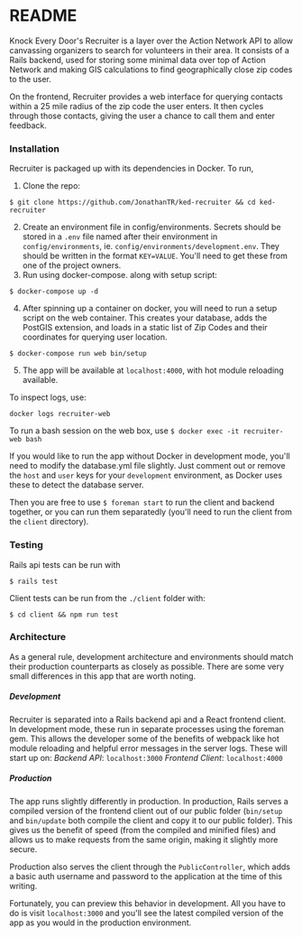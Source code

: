 # README
Knock Every Door's Recruiter is a layer over the Action Network API to allow canvassing organizers to search for volunteers in their area. It consists of a Rails backend, used for storing some minimal data over top of Action Network and making GIS calculations to find geographically close zip codes to the user.

On the frontend, Recruiter provides a web interface for querying contacts within a 25 mile radius of the zip code the user enters. It then cycles through those contacts, giving the user a chance to call them and enter feedback.

### Installation
Recruiter is packaged up with its dependencies in Docker. To run,
1. Clone the repo:
```
$ git clone https://github.com/JonathanTR/ked-recruiter && cd ked-recruiter
```

2. Create an environment file in config/environments. Secrets should be stored in a `.env` file named after their environment in `config/environments`, ie. `config/environments/development.env`. They should be written in the format `KEY=VALUE`. You'll need to get these from one of the project owners.
3. Run using docker-compose. along with setup script:
```
$ docker-compose up -d
```

4. After spinning up a container on docker, you will need to run a setup script on the web container. This creates your database, adds the PostGIS extension, and loads in a static list of Zip Codes and their coordinates for querying user location.
```
$ docker-compose run web bin/setup
```

5. The app will be available at `localhost:4000`, with hot module reloading available.

To inspect logs, use:
```
docker logs recruiter-web
```

To run a bash session on the web box, use
```$ docker exec -it recruiter-web bash```

If you would like to run the app without Docker in development mode, you'll need to modify the database.yml file slightly. Just comment out or remove the `host` and `user` keys for your `development` environment, as Docker uses these to detect the database server.

Then you are free to use `$ foreman start` to run the client and backend together, or you can run them separatedly (you'll need to run the client from the `client` directory).

### Testing
Rails api tests can be run with
```
$ rails test
```

Client tests can be run from the `./client` folder with:
```
$ cd client && npm run test
```

### Architecture
As a general rule, development architecture and environments should match their production counterparts as closely as possible. There are some very small differences in this app that are worth noting.

##### Development
Recruiter is separated into a Rails backend api and a React frontend client. In development mode, these run in separate processes using the foreman gem. This allows the developer some of the benefits of webpack like hot module reloading and helpful error messages in the server logs. These will start up on:
*Backend API*: `localhost:3000`
*Frontend Client*: `localhost:4000`

##### Production
The app runs slightly differently in production. In production, Rails serves a compiled version of the frontend client out of our public folder (`bin/setup` and `bin/update` both compile the client and copy it to our public folder). This gives us the benefit of speed (from the compiled and minified files) and allows us to make requests from the same origin, making it slightly more secure.

Production also serves the client through the `PublicController`, which adds a basic auth username and password to the application at the time of this writing.

Fortunately, you can preview this behavior in development. All you have to do is visit `localhost:3000` and you'll see the latest compiled version of the app as you would in the production environment.
